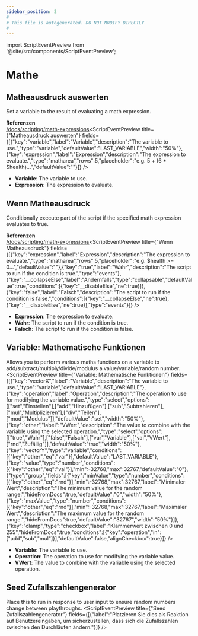 ```yaml
---
sidebar_position: 2
#
# This file is autogenerated. DO NOT MODIFY DIRECTLY
#
---
```


import ScriptEventPreview from '@site/src/components/ScriptEventPreview';

# Mathe

## Matheausdruck auswerten
Set a variable to the result of evaluating a math expression.

**Referenzen**  
[/docs/scripting/math-expressions](/docs/scripting/math-expressions)<ScriptEventPreview title={"Matheausdruck auswerten"} fields={[{"key":"variable","label":"Variable","description":"The variable to use.","type":"variable","defaultValue":"LAST_VARIABLE","width":"50%"},{"key":"expression","label":"Expression","description":"The expression to evaluate.","type":"matharea","rows":5,"placeholder":"e.g. 5 + (6 * $health)...","defaultValue":""}]} />

- **Variable**: The variable to use.  
- **Expression**: The expression to evaluate.  

## Wenn Matheausdruck
Conditionally execute part of the script if the specified math expression evaluates to true.

**Referenzen**  
[/docs/scripting/math-expressions](/docs/scripting/math-expressions)<ScriptEventPreview title={"Wenn Matheausdruck"} fields={[{"key":"expression","label":"Expression","description":"The expression to evaluate.","type":"matharea","rows":5,"placeholder":"e.g. $health >= 0...","defaultValue":""},{"key":"true","label":"Wahr","description":"The script to run if the condition is true.","type":"events"},{"key":"__collapseElse","label":"Andernfalls","type":"collapsable","defaultValue":true,"conditions":[{"key":"__disableElse","ne":true}]},{"key":"false","label":"Falsch","description":"The script to run if the condition is false.","conditions":[{"key":"__collapseElse","ne":true},{"key":"__disableElse","ne":true}],"type":"events"}]} />

- **Expression**: The expression to evaluate.  
- **Wahr**: The script to run if the condition is true.  
- **Falsch**: The script to run if the condition is false.  

## Variable: Mathematische Funktionen
Allows you to perform various maths functions on a variable to add/subtract/multiply/divide/modulus a value/variable/random number.
<ScriptEventPreview title={"Variable: Mathematische Funktionen"} fields={[{"key":"vectorX","label":"Variable","description":"The variable to use.","type":"variable","defaultValue":"LAST_VARIABLE"},{"key":"operation","label":"Operation","description":"The operation to use for modifying the variable value.","type":"select","options":[["set","Einstellen"],["add","Hinzufügen"],["sub","Subtrahieren"],["mul","Multiplizieren"],["div","Teilen"],["mod","Modulus"]],"defaultValue":"set","width":"50%"},{"key":"other","label":"VWert","description":"The value to combine with the variable using the selected operation.","type":"select","options":[["true","Wahr"],["false","Falsch"],["var","Variable"],["val","VWert"],["rnd","Zufällig"]],"defaultValue":"true","width":"50%"},{"key":"vectorY","type":"variable","conditions":[{"key":"other","eq":"var"}],"defaultValue":"LAST_VARIABLE"},{"key":"value","type":"number","conditions":[{"key":"other","eq":"val"}],"min":-32768,"max":32767,"defaultValue":"0"},{"type":"group","fields":[{"key":"minValue","type":"number","conditions":[{"key":"other","eq":"rnd"}],"min":-32768,"max":32767,"label":"Minimaler Wert","description":"The minimum value for the random range.","hideFromDocs":true,"defaultValue":"0","width":"50%"},{"key":"maxValue","type":"number","conditions":[{"key":"other","eq":"rnd"}],"min":-32768,"max":32767,"label":"Maximaler Wert","description":"The maximum value for the random range.","hideFromDocs":true,"defaultValue":"32767","width":"50%"}]},{"key":"clamp","type":"checkbox","label":"Klammerwert zwischen 0 und 255","hideFromDocs":true,"conditions":[{"key":"operation","in":["add","sub","mul"]}],"defaultValue":false,"alignCheckbox":true}]} />

- **Variable**: The variable to use.  
- **Operation**: The operation to use for modifying the variable value.  
- **VWert**: The value to combine with the variable using the selected operation.  

## Seed Zufallszahlengenerator
Place this to run in response to user input to ensure random numbers change between playthroughs.
<ScriptEventPreview title={"Seed Zufallszahlengenerator"} fields={[{"label":"Platzieren Sie dies als Reaktion auf Benutzereingaben, um sicherzustellen, dass sich die Zufallszahlen zwischen den Durchläufen ändern."}]} />


